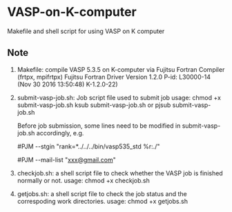 # VASP-on-K-computer
Makefile and shell script for using VASP on K computer

## Note 
1. Makefile: compile VASP 5.3.5 on K-computer via Fujitsu Fortran Compiler (frtpx, mpifrtpx)
   Fujitsu Fortran Driver Version 1.2.0 P-id: L30000-14 (Nov 30 2016 13:50:48) K-1.2.0-22)

2. submit-vasp-job.sh: Job script file used to submit job
   usage: chmod +x submit-vasp-job.sh
          ksub submit-vasp-job.sh
          or
          pjsub submit-vasp-job.sh

   Before job submission, some lines need to be modified in submit-vasp-job.sh accordingly, e.g.
   
   #PJM --stgin "rank=*../../../bin/vasp535_std   %r:./"
   
   #PJM --mail-list "xxx@gmail.com"

3. checkjob.sh: a shell script file to check whether the VASP job is finished normally or not.
   usage: chmod +x checkjob.sh

4. getjobs.sh: a shell script file to check the job status and the correspoding work directories.
   usage: chmod +x  getjobs.sh
